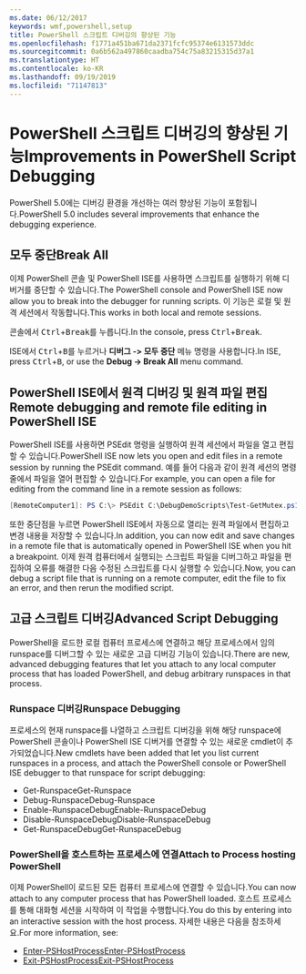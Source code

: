 ```yaml
---
ms.date: 06/12/2017
keywords: wmf,powershell,setup
title: PowerShell 스크립트 디버깅의 향상된 기능
ms.openlocfilehash: f1771a451ba671da2371fcfc95374e6131573ddc
ms.sourcegitcommit: 0a6b562a497860caadba754c75a83215315d37a1
ms.translationtype: HT
ms.contentlocale: ko-KR
ms.lasthandoff: 09/19/2019
ms.locfileid: "71147813"
---
```

# <a name="improvements-in-powershell-script-debugging"></a><span data-ttu-id="cbf67-103">PowerShell 스크립트 디버깅의 향상된 기능</span><span class="sxs-lookup"><span data-stu-id="cbf67-103">Improvements in PowerShell Script Debugging</span></span>

<span data-ttu-id="cbf67-104">PowerShell 5.0에는 디버깅 환경을 개선하는 여러 향상된 기능이 포함됩니다.</span><span class="sxs-lookup"><span data-stu-id="cbf67-104">PowerShell 5.0 includes several improvements that enhance the debugging experience.</span></span>

## <a name="break-all"></a><span data-ttu-id="cbf67-105">모두 중단</span><span class="sxs-lookup"><span data-stu-id="cbf67-105">Break All</span></span>

<span data-ttu-id="cbf67-106">이제 PowerShell 콘솔 및 PowerShell ISE를 사용하면 스크립트를 실행하기 위해 디버거를 중단할 수 있습니다.</span><span class="sxs-lookup"><span data-stu-id="cbf67-106">The PowerShell console and PowerShell ISE now allow you to break into the debugger for running scripts.</span></span> <span data-ttu-id="cbf67-107">이 기능은 로컬 및 원격 세션에서 작동합니다.</span><span class="sxs-lookup"><span data-stu-id="cbf67-107">This works in both local and remote sessions.</span></span>

<span data-ttu-id="cbf67-108">콘솔에서 <kbd>Ctrl</kbd>+<kbd>Break</kbd>를 누릅니다.</span><span class="sxs-lookup"><span data-stu-id="cbf67-108">In the console, press <kbd>Ctrl</kbd>+<kbd>Break</kbd>.</span></span>

<span data-ttu-id="cbf67-109">ISE에서 <kbd>Ctrl</kbd>+<kbd>B</kbd>를 누르거나 **디버그 -> 모두 중단** 메뉴 명령을 사용합니다.</span><span class="sxs-lookup"><span data-stu-id="cbf67-109">In ISE, press <kbd>Ctrl</kbd>+<kbd>B</kbd>, or use the **Debug -> Break All** menu command.</span></span>

## <a name="remote-debugging-and-remote-file-editing-in-powershell-ise"></a><span data-ttu-id="cbf67-110">PowerShell ISE에서 원격 디버깅 및 원격 파일 편집</span><span class="sxs-lookup"><span data-stu-id="cbf67-110">Remote debugging and remote file editing in PowerShell ISE</span></span>

<span data-ttu-id="cbf67-111">PowerShell ISE를 사용하면 PSEdit 명령을 실행하여 원격 세션에서 파일을 열고 편집할 수 있습니다.</span><span class="sxs-lookup"><span data-stu-id="cbf67-111">PowerShell ISE now lets you open and edit files in a remote session by running the PSEdit command.</span></span>
<span data-ttu-id="cbf67-112">예를 들어 다음과 같이 원격 세션의 명령줄에서 파일을 열어 편집할 수 있습니다.</span><span class="sxs-lookup"><span data-stu-id="cbf67-112">For example, you can open a file for editing from the command line in a remote session as follows:</span></span>

```powershell
[RemoteComputer1]: PS C:\> PSEdit C:\DebugDemoScripts\Test-GetMutex.ps1
```

<span data-ttu-id="cbf67-113">또한 중단점을 누르면 PowerShell ISE에서 자동으로 열리는 원격 파일에서 편집하고 변경 내용을 저장할 수 있습니다.</span><span class="sxs-lookup"><span data-stu-id="cbf67-113">In addition, you can now edit and save changes in a remote file that is automatically opened in PowerShell ISE when you hit a breakpoint.</span></span> <span data-ttu-id="cbf67-114">이제 원격 컴퓨터에서 실행되는 스크립트 파일을 디버그하고 파일을 편집하여 오류를 해결한 다음 수정된 스크립트를 다시 실행할 수 있습니다.</span><span class="sxs-lookup"><span data-stu-id="cbf67-114">Now, you can debug a script file that is running on a remote computer, edit the file to fix an error, and then rerun the modified script.</span></span>

## <a name="advanced-script-debugging"></a><span data-ttu-id="cbf67-115">고급 스크립트 디버깅</span><span class="sxs-lookup"><span data-stu-id="cbf67-115">Advanced Script Debugging</span></span>

<span data-ttu-id="cbf67-116">PowerShell을 로드한 로컬 컴퓨터 프로세스에 연결하고 해당 프로세스에서 임의 runspace를 디버그할 수 있는 새로운 고급 디버깅 기능이 있습니다.</span><span class="sxs-lookup"><span data-stu-id="cbf67-116">There are new, advanced debugging features that let you attach to any local computer process that has loaded PowerShell, and debug arbitrary runspaces in that process.</span></span>

### <a name="runspace-debugging"></a><span data-ttu-id="cbf67-117">Runspace 디버깅</span><span class="sxs-lookup"><span data-stu-id="cbf67-117">Runspace Debugging</span></span>

<span data-ttu-id="cbf67-118">프로세스의 현재 runspace를 나열하고 스크립트 디버깅을 위해 해당 runspace에 PowerShell 콘솔이나 PowerShell ISE 디버거를 연결할 수 있는 새로운 cmdlet이 추가되었습니다.</span><span class="sxs-lookup"><span data-stu-id="cbf67-118">New cmdlets have been added that let you list current runspaces in a process, and attach the PowerShell console or PowerShell ISE debugger to that runspace for script debugging:</span></span>

- <span data-ttu-id="cbf67-119">Get-Runspace</span><span class="sxs-lookup"><span data-stu-id="cbf67-119">Get-Runspace</span></span>
- <span data-ttu-id="cbf67-120">Debug-Runspace</span><span class="sxs-lookup"><span data-stu-id="cbf67-120">Debug-Runspace</span></span>
- <span data-ttu-id="cbf67-121">Enable-RunspaceDebug</span><span class="sxs-lookup"><span data-stu-id="cbf67-121">Enable-RunspaceDebug</span></span>
- <span data-ttu-id="cbf67-122">Disable-RunspaceDebug</span><span class="sxs-lookup"><span data-stu-id="cbf67-122">Disable-RunspaceDebug</span></span>
- <span data-ttu-id="cbf67-123">Get-RunspaceDebug</span><span class="sxs-lookup"><span data-stu-id="cbf67-123">Get-RunspaceDebug</span></span>

### <a name="attach-to-process-hosting-powershell"></a><span data-ttu-id="cbf67-124">PowerShell을 호스트하는 프로세스에 연결</span><span class="sxs-lookup"><span data-stu-id="cbf67-124">Attach to Process hosting PowerShell</span></span>

<span data-ttu-id="cbf67-125">이제 PowerShell이 로드된 모든 컴퓨터 프로세스에 연결할 수 있습니다.</span><span class="sxs-lookup"><span data-stu-id="cbf67-125">You can now attach to any computer process that has PowerShell loaded.</span></span> <span data-ttu-id="cbf67-126">호스트 프로세스를 통해 대화형 세션을 시작하여 이 작업을 수행합니다.</span><span class="sxs-lookup"><span data-stu-id="cbf67-126">You do this by entering into an interactive session with the host process.</span></span> <span data-ttu-id="cbf67-127">자세한 내용은 다음을 참조하세요.</span><span class="sxs-lookup"><span data-stu-id="cbf67-127">For more information, see:</span></span>

- [<span data-ttu-id="cbf67-128">Enter-PSHostProcess</span><span class="sxs-lookup"><span data-stu-id="cbf67-128">Enter-PSHostProcess</span></span>](/powershell/module/Microsoft.PowerShell.Core/Enter-PSHostProcess)
- [<span data-ttu-id="cbf67-129">Exit-PSHostProcess</span><span class="sxs-lookup"><span data-stu-id="cbf67-129">Exit-PSHostProcess</span></span>](/powershell/module/Microsoft.PowerShell.Core/Exit-PSHostProcess)
